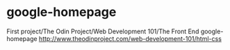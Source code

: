 google-homepage
===============

First project/The Odin Project/Web Development 101/The Front End
google-homepage http://www.theodinproject.com/web-development-101/html-css
